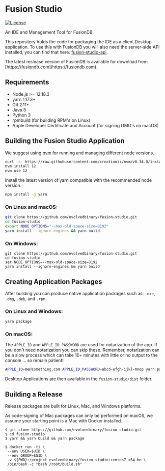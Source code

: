 # Fusion Studio
<!-- [![Build Status](https://travis-ci.com/evolvedbinary/fusion-studio.svg?branch=master)](https://travis-ci.com/evolvedbinary/fusion-studio) -->
<!-- [![Build status](https://ci.appveyor.com/api/projects/status/bqkb0mxxacbtmm6w/branch/master?svg=true)](https://ci.appveyor.com/project/AdamRetter/fusion-studio/branch/master) -->
[![License](https://img.shields.io/badge/license-GPL%203-blue.svg)](https://opensource.org/licenses/GPL-3.0)

An IDE and Management Tool for FusionDB.

This repository holds the code for packaging the IDE as a client Desktop application. 
To use this with FusionDB you will also need the server-side API installed, you can find that here: [fusion-studio-api](https://github.com/evolvedbinary/fusion-studio-api).

The latest reslease version of FusionDB is available for download from [https://fusiondb.com](https://fusiondb.com).


## Requirements
* Node.js >= 12.18.3
* yarn 1.17.3+
* Git 2.11+
* Java 8
* Python 3
* rpmbuild (for building RPM's on Linux)
* Apple Developer Certificate and Account (for signing DMG's on macOS)

## Building the Fusion Studio Application

We suggest using [nvm](https://github.com/nvm-sh/nvm#installing-and-updating) for running and managing different node versions.

```bash
curl -o- https://raw.githubusercontent.com/creationix/nvm/v0.34.0/install.sh | bash
nvm install 12
nvm use 12
```

Install the latest version of yarn compatible with the recommended node version.

```bash
npm install -g yarn
```

### On Linux and macOS:

```bash
git clone https://github.com/evolvedbinary/fusion-studio.git
cd fusion-studio
export NODE_OPTIONS="--max-old-space-size=8192"
yarn install --ignore-engines && yarn build
```

### On Windows:
```pwsh
git clone https://github.com/evolvedbinary/fusion-studio.git
cd fusion-studio
set NODE_OPTIONS=--max-old-space-size=8192
yarn install --ignore-engines && yarn build
```

## Creating Application Packages

After building you can produce native application packages such as: `.exe`, `.dmg`, `.deb`, and `.rpm`.

### On Linux and Windows:
```bash
yarn package
```

### On macOS:
The `APPLE_ID` and `APPLE_ID_PASSWORD` are used for notarization of the app. If you don't need notarization you can skip these. 
Remember, notarization can be a slow process which can take 10+ minutes with little or no output to the console … so remain patient!

```bash
APPLE_ID=me@something.com APPLE_ID_PASSWORD=abcd-efgh-ijkl-mnop yarn package
```

Desktop Applications are then available in the `fusion-studio/dist` folder.

## Building a Release

Release packages are built for Linux, Mac, and Windows platforms.

As code-signing of Mac packages can only be performed on macOS, we assume your starting point is a Mac with Docker installed.

```
$ git clone https://github.com/evolvedbinary/fusion-studio.git
$ cd fusion-studio
$ yarn && yarn build && yarn package

$ docker run -ti \
 --env USER=$UID \
 --env GROUP=$GID \
 -v ${PWD}:/project evolvedbinary/fusion-studio:centos7_x64-be \
 /bin/bash -c "bash /root/build.sh"
```
